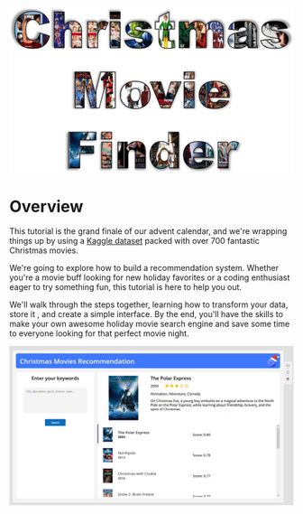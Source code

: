 ![header](img/header.png)

# Overview

This tutorial is the grand finale of our advent calendar, and we're wrapping things up by using a [Kaggle dataset](https://www.kaggle.com/datasets/jonbown/christmas-movies) packed with over 700 fantastic Christmas movies.

We're going to explore how to build a recommendation system. Whether you're a movie buff looking for new holiday favorites or a coding enthusiast eager to try something fun, this tutorial is here to help you out.

We'll walk through the steps together, learning how to transform your data, store it , and create a simple interface. By the end, you'll have the skills to make your own awesome holiday movie search engine and save some time to everyone looking for that perfect movie night.


![header](img/app.png)